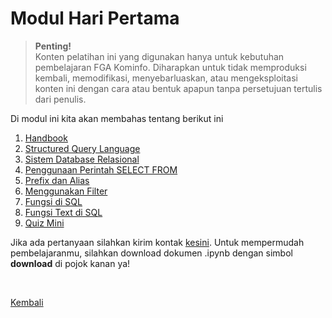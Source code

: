 <h1>Modul Hari Pertama</h1>

>**Penting!**</br>Konten pelatihan ini yang digunakan hanya untuk kebutuhan pembelajaran FGA Kominfo. Diharapkan untuk tidak memproduksi kembali, memodifikasi, menyebarluaskan, atau mengeksploitasi konten ini dengan cara atau bentuk apapun tanpa persetujuan tertulis dari penulis.

<p>Di modul ini kita akan membahas tentang berikut ini</p>
<ol>
    <li><a href="#">Handbook</a></li>
    <li><a href="#">Structured Query Language</a></li>
    <li><a href="#">Sistem Database Relasional</a></li>
    <li><a href="#">Penggunaan Perintah SELECT FROM</a></li>
    <li><a href="#">Prefix dan Alias</a></li>
    <li><a href="#">Menggunakan Filter</a></li>
    <li><a href="#">Fungsi di SQL</a></li>
    <li><a href="#">Fungsi Text di SQL</a></li>
    <li><a href="#">Quiz Mini</a></li>
</ol>

Jika ada pertanyaan silahkan kirim kontak [kesini](https://id.linkedin.com/in/abelkristanto/in). Untuk mempermudah pembelajaranmu, silahkan download dokumen .ipynb dengan simbol <b>download</b> di pojok kanan ya!

</br>

[Kembali](https://github.com/AbelKristanto/kominfofgabatch2/blob/main/README.md)
